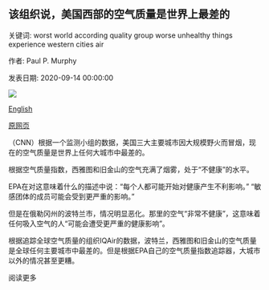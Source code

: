 ## 该组织说，美国西部的空气质量是世界上最差的

关键词: worst world according quality group worse unhealthy things experience western cities air

作者: Paul P. Murphy

发表日期: 2020-09-14 00:00:00

![](https://cdn.cnn.com/cnnnext/dam/assets/200912143931-01-portland-smoke-0912-super-tease.jpg)

[English](The%20Western%20US%20has%20the%20worst%20air%20quality%20in%20the%20world%2C%20group%20says.md)

[原网页](https://edition.cnn.com/2020/09/14/weather/wildfire-air-quality-trnd/index.html)

（CNN）根据一个监测小组的数据，美国三大主要城市因大规模野火而冒烟，现在的空气质量是世界上任何大城市中最差的。

根据空气质量指数，西雅图和旧金山的空气充满了烟雾，处于“不健康”的水平。

EPA在对这意味着什么的描述中说：“每个人都可能开始对健康产生不利影响。” “敏感团体的成员可能会受到更严重的影响。”

但是在俄勒冈州的波特兰市，情况明显恶化。那里的空气“非常不健康”，这意味着任何吸入空气的人“可能会遭受更严重的健康影响”。

根据追踪全球空气质量的组织IQAir的数据，波特兰，西雅图和旧金山的空气质量是全球任何主要城市中最差的。但是根据EPA自己的空气质量指数追踪器，大城市以外的情况甚至更糟。

阅读更多